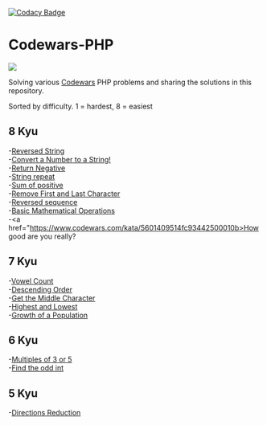 [![Codacy Badge](https://api.codacy.com/project/badge/Grade/b0cd3c35ac394745958dd1b803cafe95)](https://www.codacy.com/manual/w3bdesign/Codewars-PHP?utm_source=github.com&amp;utm_medium=referral&amp;utm_content=w3bdesign/Codewars-PHP&amp;utm_campaign=Badge_Grade)

# Codewars-PHP
<img src="https://www.codewars.com/users/w3bdesign/badges/large">

Solving various <a href="http://www.codewars.com">Codewars</a> PHP problems and sharing the solutions in this repository.
 
Sorted by difficulty. 1 = hardest, 8 = easiest
 
## 8 Kyu
-<a href="https://www.codewars.com/kata/57eae20f5500ad98e50002c5">Reversed String</a><br/>
-<a href="https://www.codewars.com/kata/5265326f5fda8eb1160004c8">Convert a Number to a String!</a><br/>
-<a href="https://www.codewars.com/kata/55685cd7ad70877c23000102">Return Negative</a><br/>
-<a href="https://www.codewars.com/kata/57a0e5c372292dd76d000d7e">String repeat</a><br/>
-<a href="https://www.codewars.com/kata/5715eaedb436cf5606000381">Sum of positive</a><br/>
-<a href="https://www.codewars.com/kata/56bc28ad5bdaeb48760009b0">Remove First and Last Character</a><br/>
-<a href="https://www.codewars.com/kata/5a00e05cc374cb34d100000d">Reversed sequence </a><br/>
-<a href="https://www.codewars.com/kata/57356c55867b9b7a60000bd7">Basic Mathematical Operations</a> <br/>
-<a href="https://www.codewars.com/kata/5601409514fc93442500010b>How good are you really?</a>
 
## 7 Kyu
-<a href="https://www.codewars.com/kata/54ff3102c1bad923760001f3">Vowel Count</a><br/>
-<a href="https://www.codewars.com/kata/5467e4d82edf8bbf40000155">Descending Order</a><br/>
-<a href="https://www.codewars.com/kata/56747fd5cb988479af000028">Get the Middle Character</a><br/>
-<a href="https://www.codewars.com/kata/554b4ac871d6813a03000035">Highest and Lowest</a><br/>
-<a href="https://www.codewars.com/kata/563b662a59afc2b5120000c6">Growth of a Population</a><br/>
 
## 6 Kyu
-<a href="https://www.codewars.com/kata/514b92a657cdc65150000006">Multiples of 3 or 5</a><br/>
-<a href="https://www.codewars.com/kata/54da5a58ea159efa38000836">Find the odd int</a><br/>
 
## 5 Kyu
-<a href="https://www.codewars.com/kata/550f22f4d758534c1100025a">Directions Reduction</a><br/>
